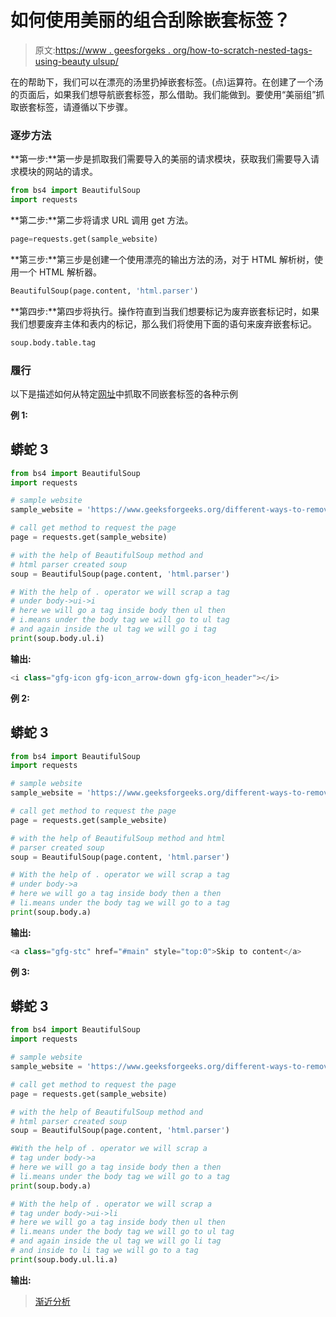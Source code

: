 # 如何使用美丽的组合刮除嵌套标签？

> 原文:[https://www . geesforgeks . org/how-to-scratch-nested-tags-using-beauty ulsup/](https://www.geeksforgeeks.org/how-to-scrape-nested-tags-using-beautifulsoup/)

在的帮助下，我们可以在漂亮的汤里扔掉嵌套标签。(点)运算符。在创建了一个汤的页面后，如果我们想导航嵌套标签，那么借助。我们能做到。要使用“美丽组”抓取嵌套标签，请遵循以下步骤。

### 逐步方法

**第一步:**第一步是抓取我们需要导入的美丽的请求模块，获取我们需要导入请求模块的网站的请求。

```py
from bs4 import BeautifulSoup
import requests
```

**第二步:**第二步将请求 URL 调用 get 方法。

```py
page=requests.get(sample_website)
```

**第三步:**第三步是创建一个使用漂亮的输出方法的汤，对于 HTML 解析树，使用一个 HTML 解析器。

```py
BeautifulSoup(page.content, 'html.parser')
```

**第四步:**第四步将执行。操作符直到当我们想要标记为废弃嵌套标记时，如果我们想要废弃主体和表内的标记，那么我们将使用下面的语句来废弃嵌套标记。

```py
soup.body.table.tag
```

### 履行

以下是描述如何从特定[网址](https://www.geeksforgeeks.org/different-ways-to-remove-all-the-digits-from-string-in-java/)中抓取不同嵌套标签的各种示例

**例 1:**

## 蟒蛇 3

```py
from bs4 import BeautifulSoup
import requests

# sample website
sample_website = 'https://www.geeksforgeeks.org/different-ways-to-remove-all-the-digits-from-string-in-java/'

# call get method to request the page
page = requests.get(sample_website)

# with the help of BeautifulSoup method and
# html parser created soup
soup = BeautifulSoup(page.content, 'html.parser')

# With the help of . operator we will scrap a tag
# under body->ui->i
# here we will go a tag inside body then ul then
# i.means under the body tag we will go to ul tag
# and again inside the ul tag we will go i tag
print(soup.body.ul.i)
```

**输出:**

```py
<i class="gfg-icon gfg-icon_arrow-down gfg-icon_header"></i>
```

**例 2:**

## 蟒蛇 3

```py
from bs4 import BeautifulSoup
import requests

# sample website
sample_website = 'https://www.geeksforgeeks.org/different-ways-to-remove-all-the-digits-from-string-in-java/'

# call get method to request the page
page = requests.get(sample_website)

# with the help of BeautifulSoup method and html
# parser created soup
soup = BeautifulSoup(page.content, 'html.parser')

# With the help of . operator we will scrap a tag
# under body->a
# here we will go a tag inside body then a then
# li.means under the body tag we will go to a tag
print(soup.body.a)
```

**输出:**

```py
<a class="gfg-stc" href="#main" style="top:0">Skip to content</a>
```

**例 3:**

## 蟒蛇 3

```py
from bs4 import BeautifulSoup
import requests

# sample website
sample_website = 'https://www.geeksforgeeks.org/different-ways-to-remove-all-the-digits-from-string-in-java/'

# call get method to request the page
page = requests.get(sample_website)

# with the help of BeautifulSoup method and
# html parser created soup
soup = BeautifulSoup(page.content, 'html.parser')

#With the help of . operator we will scrap a
# tag under body->a
# here we will go a tag inside body then a then
# li.means under the body tag we will go to a tag 
print(soup.body.a)

# With the help of . operator we will scrap a
# tag under body->ui->li
# here we will go a tag inside body then ul then
# li.means under the body tag we will go to ul tag
# and again inside the ul tag we will go li tag
# and inside to li tag we will go to a tag
print(soup.body.ul.li.a)
```

**输出:**

> [渐近分析](”https://www.geeksforgeeks.org/analysis-of-algorithms-set-1-asymptotic-analysis/”)